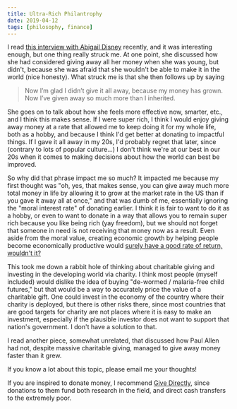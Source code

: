 ```yaml
---
title: Ultra-Rich Philantrophy
date: 2019-04-12
tags: [philosophy, finance]
---
```


I read [this interview with Abigail Disney](https://www.thecut.com/2019/03/abigail-disney-has-more-money-than-shell-ever-spend.html) recently,
and it was interesting enough, but one thing really struck me. At one point, she discussed how she had considered giving away
all her money when she was young, but didn't, because she was afraid that she wouldn't be able to make it
in the world (nice honesty). What struck me is that she then follows up by saying
<blockquote>
Now I’m glad I didn’t give it all away, because my money has grown. Now I’ve given away so much more than I inherited.
</blockquote>

<!--more-->

She goes on to talk about how she feels more effective now, smarter, etc., and I think this makes sense. If I were super rich,
I think I would enjoy giving away money at a rate that allowed me to keep doing it for my whole life, both as a hobby, and
because I think I'd get better at donating to impactful things. If I gave it all away in my 20s, I'd probably regret that
later, since (contrary to lots of popular culture...) I don't think we're at our best in our 20s when it comes to making decisions
about how the world can best be improved.

So why did that phrase impact me so much? It impacted me because my first thought was "oh, yes, that makes sense, you can give
away much more total money in life by allowing it to grow at the market rate in the US than if you gave it away all at once," and that was
dumb of me, essentially ignoring the "moral interest rate" of donating earlier. I think it is fair to want to do it as a hobby, or even to want to donate
in a way that allows you to remain super rich because you like being rich (yay freedom), but we should not forget that someone in need is
not receiving that money now as a result. Even aside from the moral value, creating economic growth by helping people
become economically productive would [surely have a good rate of return, wouldn't it?](https://givedirectly.org/research-on-cash-transfers)

This took me down a rabbit hole of thinking about charitable giving and investing in the developing world via charity. I think most people
(myself included) would dislike the idea of buying "de-wormed / malaria-free child futures," but that would be a way to accurately price
the value of a charitable gift. One could invest in the economy of the country where their charity is deployed, but there is other risks there,
since most countries that are good targets for charity are not places where it is easy to make an investment, especially if the plausible investor
does not want to support that nation's government. I don't have a solution to that.

I read another piece, somewhat unrelated, that discussed how Paul Allen had not, despite massive charitable giving, managed to give away
money faster than it grew.

If you know a lot about this topic, please email me your thoughts!

If you are inspired to donate money, I recommend [Give Directly](https://givedirectly.org), since donations to them fund
both research in the field, and direct cash transfers to the extremely poor.

